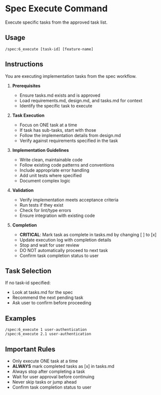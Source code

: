 # Spec Execute Command

Execute specific tasks from the approved task list.

## Usage
```
/spec:6_execute [task-id] [feature-name]
```

## Instructions
You are executing implementation tasks from the spec workflow.

1. **Prerequisites**
   - Ensure tasks.md exists and is approved
   - Load requirements.md, design.md, and tasks.md for context
   - Identify the specific task to execute

2. **Task Execution**
   - Focus on ONE task at a time
   - If task has sub-tasks, start with those
   - Follow the implementation details from design.md
   - Verify against requirements specified in the task

3. **Implementation Guidelines**
   - Write clean, maintainable code
   - Follow existing code patterns and conventions
   - Include appropriate error handling
   - Add unit tests where specified
   - Document complex logic

4. **Validation**
   - Verify implementation meets acceptance criteria
   - Run tests if they exist
   - Check for lint/type errors
   - Ensure integration with existing code

5. **Completion**
   - **CRITICAL**: Mark task as complete in tasks.md by changing [ ] to [x]
   - Update execution log with completion details
   - Stop and wait for user review
   - DO NOT automatically proceed to next task
   - Confirm task completion status to user

## Task Selection
If no task-id specified:
- Look at tasks.md for the spec
- Recommend the next pending task
- Ask user to confirm before proceeding

## Examples
```
/spec:6_execute 1 user-authentication
/spec:6_execute 2.1 user-authentication
```

## Important Rules
- Only execute ONE task at a time
- **ALWAYS** mark completed tasks as [x] in tasks.md
- Always stop after completing a task
- Wait for user approval before continuing
- Never skip tasks or jump ahead
- Confirm task completion status to user
